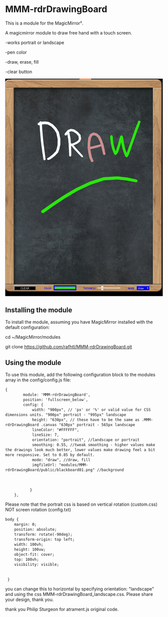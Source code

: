 # MMM-rdrDrawingBoard

This is a module for the MagicMirror².

A magicmirror module to draw free hand with a touch screen. 

-works portrait or landscape

-pen color

-draw, erase, fill

-clear button


![DrawingBoard](rdrDrawingBoard.jpg)

## Installing the module

To install the module, assuming you have MagicMirror installed with the default configuration:

cd ~/MagicMirror/modules

git clone https://github.com/rafhtl/MMM-rdrDrawingBoard.git

## Using the module

To use this module, add the following configuration block to the modules array in the config/config.js file:
```
{
        module: 'MMM-rdrDrawingBoard',
        position: 'fullscreen_below',
        config: {
            width: "900px", // 'px' or '%' or valid value for CSS dimensions units. "900px" portrait - "995px" landscape
            height: "630px", // these have to be the same as .MMM-rdrDrawingBoard .canvas "630px" portrait - 565px landscape
            lineColor: "#FFFFFF",
            lineSize: 7,
            orientation: "portrait", //landscape or portrait
            smoothing: 0.55, //tweak smoothing - higher values make the drawings look much better, lower values make drawing feel a bit more responsive. Set to 0.85 by default.
            mode: "draw", //draw, fill
            imgfileUrl: "modules/MMM-rdrDrawingBoard/public/blackboard01.png" //background

            

           }
    },
   ```

Please note that the portrait css is based on vertical rotation (custom.css) NOT screen rotation (config.txt)

```
body {
	margin: 0;
	position: absolute;
 	transform: rotate(-90deg);
 	transform-origin: top left; 
	width: 100vh;
	height: 100vw;
	object-fit: cover;
	top: 100vh;
    visibility: visible;  
    
    
 }
```
 
you can change this to horizontal by  specifying orientation: "landscape" and using the css MMM-rdrDrawingBoard_landscape.css. Please share your design, thank you.

thank you Philip Sturgeon for atrament.js original code.
